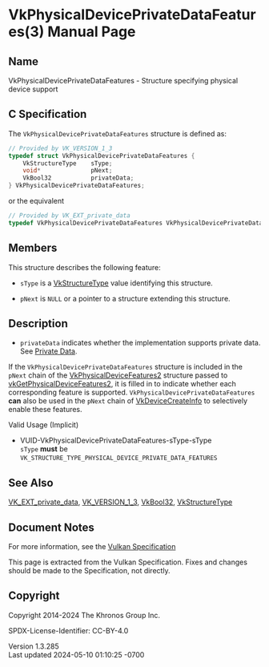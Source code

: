 # VkPhysicalDevicePrivateDataFeatures(3) Manual Page

## Name

VkPhysicalDevicePrivateDataFeatures - Structure specifying physical
device support



## <a href="#_c_specification" class="anchor"></a>C Specification

The `VkPhysicalDevicePrivateDataFeatures` structure is defined as:

``` c
// Provided by VK_VERSION_1_3
typedef struct VkPhysicalDevicePrivateDataFeatures {
    VkStructureType    sType;
    void*              pNext;
    VkBool32           privateData;
} VkPhysicalDevicePrivateDataFeatures;
```

or the equivalent

``` c
// Provided by VK_EXT_private_data
typedef VkPhysicalDevicePrivateDataFeatures VkPhysicalDevicePrivateDataFeaturesEXT;
```

## <a href="#_members" class="anchor"></a>Members

This structure describes the following feature:

- `sType` is a [VkStructureType](https://registry.khronos.org/vulkan/specs/1.3-extensions/man/html/VkStructureType.html) value identifying
  this structure.

- `pNext` is `NULL` or a pointer to a structure extending this
  structure.

## <a href="#_description" class="anchor"></a>Description

- <span id="extension-features-privateData"></span> `privateData`
  indicates whether the implementation supports private data. See <a
  href="https://registry.khronos.org/vulkan/specs/1.3-extensions/html/vkspec.html#private-data"
  target="_blank" rel="noopener">Private Data</a>.

If the `VkPhysicalDevicePrivateDataFeatures` structure is included in
the `pNext` chain of the
[VkPhysicalDeviceFeatures2](https://registry.khronos.org/vulkan/specs/1.3-extensions/man/html/VkPhysicalDeviceFeatures2.html) structure
passed to
[vkGetPhysicalDeviceFeatures2](https://registry.khronos.org/vulkan/specs/1.3-extensions/man/html/vkGetPhysicalDeviceFeatures2.html), it is
filled in to indicate whether each corresponding feature is supported.
`VkPhysicalDevicePrivateDataFeatures` **can** also be used in the
`pNext` chain of [VkDeviceCreateInfo](https://registry.khronos.org/vulkan/specs/1.3-extensions/man/html/VkDeviceCreateInfo.html) to
selectively enable these features.

Valid Usage (Implicit)

- <a href="#VUID-VkPhysicalDevicePrivateDataFeatures-sType-sType"
  id="VUID-VkPhysicalDevicePrivateDataFeatures-sType-sType"></a>
  VUID-VkPhysicalDevicePrivateDataFeatures-sType-sType  
  `sType` **must** be
  `VK_STRUCTURE_TYPE_PHYSICAL_DEVICE_PRIVATE_DATA_FEATURES`

## <a href="#_see_also" class="anchor"></a>See Also

[VK_EXT_private_data](https://registry.khronos.org/vulkan/specs/1.3-extensions/man/html/VK_EXT_private_data.html),
[VK_VERSION_1_3](https://registry.khronos.org/vulkan/specs/1.3-extensions/man/html/VK_VERSION_1_3.html), [VkBool32](https://registry.khronos.org/vulkan/specs/1.3-extensions/man/html/VkBool32.html),
[VkStructureType](https://registry.khronos.org/vulkan/specs/1.3-extensions/man/html/VkStructureType.html)

## <a href="#_document_notes" class="anchor"></a>Document Notes

For more information, see the <a
href="https://registry.khronos.org/vulkan/specs/1.3-extensions/html/vkspec.html#VkPhysicalDevicePrivateDataFeatures"
target="_blank" rel="noopener">Vulkan Specification</a>

This page is extracted from the Vulkan Specification. Fixes and changes
should be made to the Specification, not directly.

## <a href="#_copyright" class="anchor"></a>Copyright

Copyright 2014-2024 The Khronos Group Inc.

SPDX-License-Identifier: CC-BY-4.0

Version 1.3.285  
Last updated 2024-05-10 01:10:25 -0700
